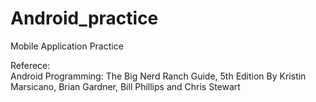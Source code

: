 # Android_practice
Mobile Application Practice

Referece: \
Android Programming: The Big Nerd Ranch Guide, 5th Edition
By Kristin Marsicano, Brian Gardner, Bill Phillips and Chris Stewart
